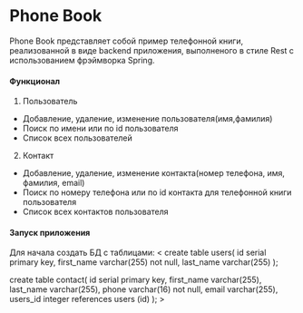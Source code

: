 # Phone Book

Phone Book представляет собой пример телефонной книги, реализованной в виде backend приложения, выполненого в стиле Rest с использованием фрэймворка Spring.
#### Функционал ####
 1.	Пользователь
  + Добавление, удаление, изменение пользователя(имя,фамилия)
  + Поиск по имени или по id пользователя
  + Список всех пользователей
 2. Контакт
  + Добавление, удаление, изменение контакта(номер телефона, имя, фамилия, email)
  + Поиск по номеру телефона или по id контакта для телефонной книги пользователя
  + Список всех контактов пользователя
#### Запуск приложения ####
Для начала создать БД с таблицами:
< create table users(
id serial primary key,
first_name varchar(255) not null,
last_name varchar(255)
);

create table contact(
id serial primary key,
first_name varchar(255),
last_name varchar(255),
phone varchar(16) not null,
email varchar(255),
users_id integer references users (id)
); >
